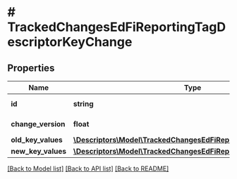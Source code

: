 # # TrackedChangesEdFiReportingTagDescriptorKeyChange

## Properties

Name | Type | Description | Notes
------------ | ------------- | ------------- | -------------
**id** | **string** | Resource identifier | [optional]
**change_version** | **float** | Change version | [optional]
**old_key_values** | [**\Descriptors\Model\TrackedChangesEdFiReportingTagDescriptorKey**](TrackedChangesEdFiReportingTagDescriptorKey.md) |  | [optional]
**new_key_values** | [**\Descriptors\Model\TrackedChangesEdFiReportingTagDescriptorKey**](TrackedChangesEdFiReportingTagDescriptorKey.md) |  | [optional]

[[Back to Model list]](../../README.md#models) [[Back to API list]](../../README.md#endpoints) [[Back to README]](../../README.md)
